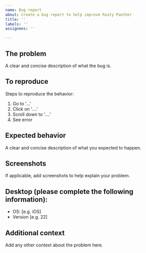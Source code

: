 ```yaml
---
name: Bug report
about: Create a bug report to help improve Rusty Panther
title: ''
labels: ''
assignees: ''

---
```


## The problem
A clear and concise description of what the bug is.

## To reproduce
Steps to reproduce the behavior:
1. Go to '...'
2. Click on '....'
3. Scroll down to '....'
4. See error

## Expected behavior
A clear and concise description of what you expected to happen.

## Screenshots
If applicable, add screenshots to help explain your problem.

## Desktop (please complete the following information):
 - OS: [e.g. iOS]
 - Version [e.g. 22]

## Additional context
Add any other context about the problem here.
